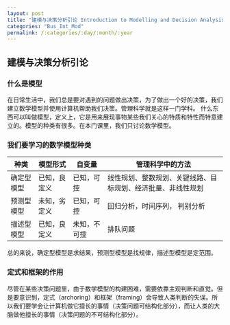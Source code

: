 ```yaml
---
layout: post
title: "建模与决策分析引论 Introduction to Modelling and Decision Analysis"
categories: "Bus_Int_Mod"
permalink: /:categories/:day/:month/:year
---
```

## 建模与决策分析引论

### 什么是模型

在日常生活中，我们总是要对遇到的问题做出决策，为了做出一个好的决策，我们建立数学模型并使用计算机帮助我们决策。管理科学就是这样一门学科。
什么东西可以叫做模型，定义上，它是用来展现事物某些我们关心的特质和特性而特意建立的。模型的种类有很多。在本门课里，我们只讨论数学模型。

### 我们要学习的数学模型种类

| 种类 | 模型形式 | 自变量 | 管理科学中的方法 |
| --- | ---| --- | --- |
| 确定型模型 | 已知，良定义 | 已知，可控   | 线性规划、整数规划、关键线路、目标规划、经济批量、非线性规划 |
| 预测型模型 | 未知，劣定义 | 已知，可控   | 回归分析，时间序列， 判别分析 |
| 描述型模型 | 已知，良定义 | 未知，不可控 | 排队问题 |

总的来说，确定型模型是求结果，预测型模型是找规律，描述型模型是定范围。

### 定式和框架的作用

尽管在某些决策问题里，由于数学模型的构建困难，需要依靠主观判断和直觉。但是要意识到，定式（archoring）和框架（framing）会导致人类判断的失误。所以我们要学会让计算机做它擅长的事情（决策问题可结构化部分），而让人类的大脑做他擅长的事情（决策问题的不可结构化部分）。
